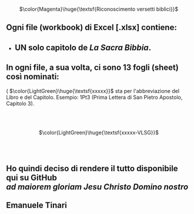 <p align="center"> $\color{Magenta}\huge{\textsf{Riconoscimento versetti biblici}}$ </p>

## Ogni file (workbook) di Excel [.xlsx] contiene:

* ## UN solo capitolo de *La Sacra Bibbia*.

## In ogni file, a sua volta, ci sono 13 fogli (sheet) così nominati: ##

( $\color{LightGreen}\huge{\textsf{xxxxx}}$ sta per l'abbreviazione del Libro e del Capitolo. Esempio: 1Pt3 (Prima Lettera di San Pietro Apostolo, Capitolo 3).

<br/>  <br/> 

<p align="center"> $\color{LightGreen}\huge{\textsf{xxxxx-VLSG}}$ </p>



<br/>  <br/> 

<H2>Ho quindi deciso di rendere il tutto disponibile qui su GitHub <br/>
<i>ad maiorem gloriam Jesu Christo Domino nostro</i> <br/>
<br/>
Emanuele Tinari</H2>
